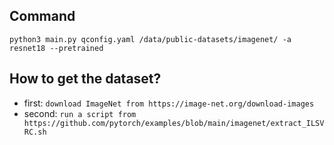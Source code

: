 ## Command
```
python3 main.py qconfig.yaml /data/public-datasets/imagenet/ -a resnet18 --pretrained
```

## How to get the dataset?
- first: `download ImageNet from https://image-net.org/download-images`
- second: `run a script from https://github.com/pytorch/examples/blob/main/imagenet/extract_ILSVRC.sh`
